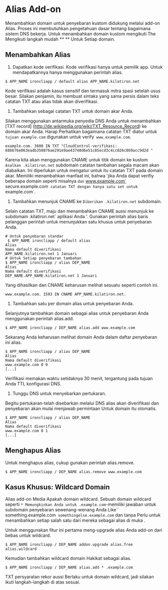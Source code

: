 # Alias ​​Add-on

Menambahkan domain untuk penyebaran kustom didukung melalui add-on Alias. Proses ini membutuhkan pengetahuan dasar tentang bagaimana sistem DNS bekerja. Untuk menambahkan domain kustom mengikuti The Mengikuti langkah mudah ** ** Untuk Setiap domain.

## Menambahkan Alias

 1. Dapatkan kode verifikasi.
 Kode verifikasi hanya untuk pemilik app. Untuk mendapatkannya hanya menggunakan perintah alias.

 ~~~
 $ APP_NAME ironcliapp / default alias APP_NAME.kilatiron.net
 ~~~

 Kode verifikasi adalah kasus sensitif dan termasuk mitra spasi setelah usus besar. Silakan penjamin, itu membuat sintaks yang sama persis dalam teks catatan TXT atau alias tidak akan diverifikasi.

 1. Tambahkan sebagai catatan TXT untuk domain akar Anda.

 Silakan menggunakan antarmuka penyedia DNS Anda untuk menambahkan [TXT record] (http://de.wikipedia.org/wiki/TXT_Resource_Record) ke domain akar Anda. Harap Perhatikan bagaimana catatan TXT diatur untuk `tujuan example.com` digunakan untuk verify` www.example.com`.

 ~~~
 example.com. 3600 IN TXT "CloudControl-verifikasi:
 68b676e063eadb350876ae291e9ae43748d6e51c85ecd3c4cc026c869acc9d2d "
 ~~~

 Karena kita akan menggunakan CNAME untuk titik domain ke kustom `Asalkan .kilatiron.net` subdomain catatan tambahan segala macam akan diabaikan. Ini diperlukan untuk mengatur untuk itu catatan TXT pada domain akar. Memiliki menambahkan manfaat ini, bahwa 'jika Anda dapat verifiy beberapa domain seperti misalnya `dan` www.example.com` secure.example.com` catatan TXT dengan hanya satu set untuk` example.com`.

 1. Tambahkan menunjuk CNAME ke `Diberikan .kilatiron.net` subdomain.

 Selain catatan TXT, maju dan menambahkan CNAME aussi menunjuk ke subdomain .kilatiron.net` aplikasi Anda '. Gunakan perintah alias baris pelanggan perintah untuk menunjukkan satu khusus untuk penyebaran Anda.

 ~~~
 # Untuk penyebaran standar
  $ APP_NAME ironcliapp / default alias
 Alias
 Nama default diverifikasi
 APP_NAME.kilatiron.net 1 Januari
 # Untuk Setiap penyebaran tambahan
 $ APP_NAME ironcliapp / alias DEP_NAME
 Alias
 Nama default diverifikasi
 DEP_NAME.APP_NAME.kilatiron.net 1 Januari
 ~~~

 Yang dihasilkan dan CNAME keharusan melihat sesuatu seperti contoh ini.

 ~~~
 www.example.com. 1593 IN CNAME APP_NAME.kilatiron.net.
 ~~~

 1. Tambahkan satu per domain alias untuk penyebaran Anda.

 Selanjutnya tambahkan domain sebagai alias untuk penyebaran Anda menggunakan perintah alias.add.

 ~~~
 $ APP_NAME ironcliapp / DEP_NAME alias.add www.example.com
 ~~~

 Sekarang Anda keharusan melihat domain Anda dalam daftar penyebaran ini alias.

 ~~~
 $ APP_NAME ironcliapp / alias DEP_NAME
 Alias
 Nama default diverifikasi
 www.example.com 0 0
 [...]
 ~~~

 Verifikasi memakan waktu setidaknya 30 menit, tergantung pada tujuan Anda TTL konfigurasi DNS.

 1. Tunggu DNS untuk menyebarkan pertukaran.

 Begitu pertukaran-telah disebarkan melalui DNS alias akan diverifikasi dan penyebaran akan mulai menjawab permintaan Untuk domain itu otomatis.

 ~~~
 $ APP_NAME ironcliapp / alias DEP_NAME
 Alias
 Nama default diverifikasi
 www.example.com 0 1
 [...]
 ~~~

## Menghapus Alias

Untuk menghapus alias, cukup gunakan perintah alias.remove.

~~~
$ APP_NAME ironcliapp / DEP_NAME alias.remove www.example.com
~~~

## Kasus Khusus: Wildcard Domain

Alias ​​add-on Media Apakah domain wildcard. Sebuah domain wildcard seperti `* Memungkinkan Anda untuk .example.com`-memiliki jawaban untuk subdomain penyebaran sewenang-wenang Anda Like`` something.example.com` somethingelse.example.com` dan tanpa Perlu untuk menambahkan setiap salah satu dari mereka sebagai alias di muka .

Untuk menggunakan fitur ini pertama meng-upgrade alias Anda add-on dari bebas untuk wildcard.

~~~
$ APP_NAME ironcliapp / DEP_NAME addon.upgrade alias.free alias.wildcard
~~~

Kemudian tambahkan wildcard domain Hakikat sebagai alias.

~~~
$ APP_NAME ironcliapp / DEP_NAME alias.add * .example.com
~~~

TXT persyaratan rekor aussi Berlaku untuk domain wildcard, jadi silakan ikuti langkah-langkah di atas sesuai.
